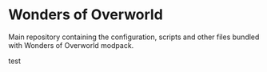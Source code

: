 # Wonders of Overworld
Main repository containing the configuration, scripts and other files bundled with Wonders of Overworld modpack.

test
